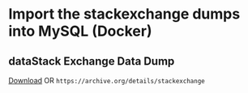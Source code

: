 # Import the stackexchange dumps into MySQL (Docker)

## dataStack Exchange Data Dump
[Download](https://archive.org/details/stackexchange) OR
`https://archive.org/details/stackexchange`
